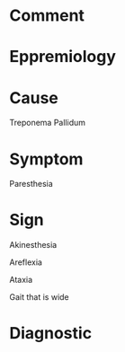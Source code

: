 # Comment

# Eppremiology

# Cause

Treponema Pallidum

# Symptom

Paresthesia

# Sign

Akinesthesia

Areflexia

Ataxia

Gait that is wide

# Diagnostic
